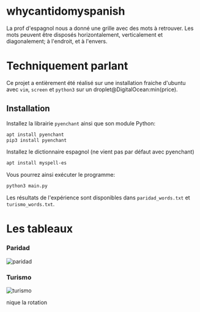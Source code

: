 # whycantidomyspanish


La prof d'espagnol nous a donné une grille avec des mots à retrouver. Les mots peuvent être disposés horizontalement, verticalement et diagonalement; à l'endroit, et à l'envers.

# Techniquement parlant

Ce projet a entièrement été réalisé sur une installation fraiche d'ubuntu avec `vim`, `screen` et `python3` sur un droplet@DigitalOcean:min(price).

## Installation 

Installez la librairie `pyenchant` ainsi que son module Python:

```bash
apt install pyenchant
pip3 install pyenchant
```

Installez le dictionnaire espagnol (ne vient pas par défaut avec pyenchant)
```bash
apt install myspell-es
```

Vous pourrez ainsi exécuter le programme: 

```bash
python3 main.py
```

Les résultats de l'expérience sont disponibles dans `paridad_words.txt` et `turismo_words.txt`.

# Les tableaux

### Paridad

![paridad](https://raw.githubusercontent.com/sheldoncoupeheure/whycantidomyspanish/master/paridad_table.jpg)

### Turismo

![turismo](https://raw.githubusercontent.com/sheldoncoupeheure/whycantidomyspanish/master/turismo_table.jpg)

nique la rotation
